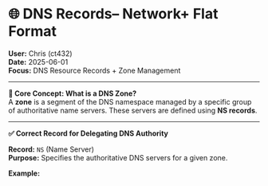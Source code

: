 # 🌐 DNS Records– Network+ Flat Format

**User:** Chris (ct432)  
**Date:** 2025-06-01  
**Focus:** DNS Resource Records + Zone Management

---

**🧠 Core Concept: What is a DNS Zone?**  
A **zone** is a segment of the DNS namespace managed by a specific group of authoritative name servers. These servers are defined using **NS records**.

---

**✅ Correct Record for Delegating DNS Authority**

**Record:** `NS` (Name Server)  
**Purpose:** Specifies the authoritative DNS servers for a given zone.

**Example:**  
